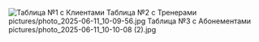 
![Таблица №1 с Клиентами](https://raw.githubusercontent.com/smirnowa/Fitness_Center/e77655a31120e7004da0dd2aecef4fee690acaa1/photo_2025-06-11_10-09-42.jpg)
Таблица №2 с Тренерами
pictures/photo_2025-06-11_10-09-56.jpg
Таблица №3 с Абонементами
pictures/photo_2025-06-11_10-10-08 (2).jpg
